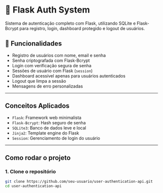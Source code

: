 # 🔐 Flask Auth System

Sistema de autenticação completo com Flask, utilizando SQLite e Flask-Bcrypt para registro, login, dashboard protegido e logout de usuários.

## 🚀 Funcionalidades

- Registro de usuários com nome, email e senha
- Senha criptografada com Flask-Bcrypt
- Login com verificação segura de senha
- Sessões de usuário com Flask (`session`)
- Dashboard acessível apenas para usuários autenticados
- Logout que limpa a sessão
- Mensagens de erro personalizadas

---

## Conceitos Aplicados

- `Flask`: Framework web minimalista
- `Flask-Bcrypt`: Hash seguro de senha
- `SQLite3`: Banco de dados leve e local
- `Jinja2`: Template engine do Flask
- `Session`: Gerenciamento de login do usuário

---
## Como rodar o projeto

### 1. Clone o repositório

```bash
git clone https://github.com/seu-usuario/user-authentication-api.git
cd user-authentication-api



